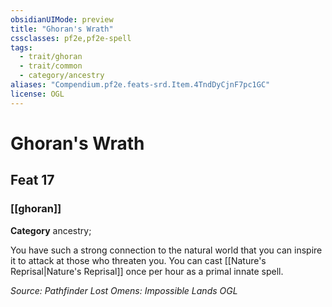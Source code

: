 ```yaml
---
obsidianUIMode: preview
title: "Ghoran's Wrath"
cssclasses: pf2e,pf2e-spell
tags:
  - trait/ghoran
  - trait/common
  - category/ancestry
aliases: "Compendium.pf2e.feats-srd.Item.4TndDyCjnF7pc1GC"
license: OGL
---
```

# Ghoran's Wrath
## Feat 17
### [[ghoran]]

**Category** ancestry; 




You have such a strong connection to the natural world that you can inspire it to attack at those who threaten you. You can cast [[Nature's Reprisal|Nature's Reprisal]] once per hour as a primal innate spell.

*Source: Pathfinder Lost Omens: Impossible Lands*
*OGL*
